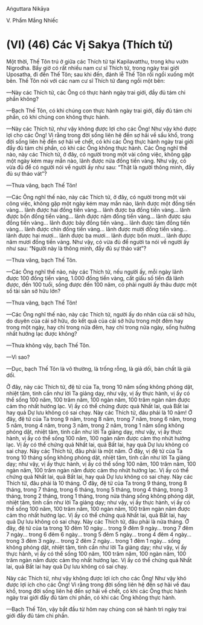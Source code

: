 Aṅguttara Nikāya

V. Phẩm Mắng Nhiếc

# (VI) (46) Các Vị Sakya (Thích tử)

Một thời, Thế Tôn trú ở giữa các Thích tử tại Kapilavatthu, trong khu vườn Nigrodha. Bấy giờ có rất nhiều nam cư sĩ Thích tử, trong ngày trai giới Uposatha, đi đến Thế Tôn; sau khi đến, đảnh lễ Thế Tôn rồi ngồi xuống một bên. Thế Tôn nói với các nam cư sĩ Thích tử đang ngồi một bên:

—Này các Thích tử, các Ông có thực hành ngày trai giới, đầy đủ tám chi phần không?

—Bạch Thế Tôn, có khi chúng con thực hành ngày trai giới, đầy đủ tám chi phần, có khi chúng con không thực hành.

—Này các Thích tử, như vậy không được lợi cho các Ông! Như vậy khó được lợi cho các Ông! Vì rằng trong đời sống liên hệ đến sợ hãi về sầu khổ, trong đời sống liên hệ đến sợ hãi về chết, có khi các Ông thực hành ngày trai giới đầy đủ tám chi phần, có khi các Ông không thực hành. Các Ông nghĩ thế nào, này các Thích tử, ở đây, có người trong một vài công việc, không gặp một ngày kém may mắn nào, lãnh được nửa đồng tiền vàng. Như vậy, có vừa đủ để có người nói về người ấy như sau: “Thật là người thông minh, đầy đủ sự tháo vát”?

—Thưa vâng, bạch Thế Tôn!

—Các Ông nghĩ thế nào, này các Thích tử, ở đây, có người trong một vài công việc, không gặp một ngày kém may mắn nào, lãnh được một đồng tiền vàng... lãnh được hai đồng tiền vàng... lãnh được ba đồng tiền vàng... lãnh được bốn đồng tiền vàng... lãnh được năm đồng tiền vàng... lãnh được sáu đồng tiền vàng... lãnh được bảy đồng tiền vàng... lãnh được tám đồng tiền vàng... lãnh được chín đồng tiền vàng... lãnh được mười đồng tiền vàng... lãnh được hai mươi... lãnh được ba mươi... lãnh được bốn mươi... lãnh được năm mươi đồng tiền vàng. Như vậy, có vừa đủ để người ta nói về người ấy như sau: “Người này là thông minh, đầy đủ sự tháo vát”?

—Thưa vâng, bạch Thế Tôn.

—Các Ông nghĩ thế nào, này các Thích tử, nếu người ấy, mỗi ngày lãnh được 100 đồng tiền vàng, 1.000 đồng tiền vàng, cất giấu số tiền đã lãnh được, đến 100 tuổi, sống được đến 100 năm, có phải người ấy thâu được một số tài sản sở hữu lớn?

—Thưa vâng, bạch Thế Tôn!

—Các Ông nghĩ thế nào, này các Thích tử, người ấy do nhân của cải sở hữu, do duyên của cải sở hữu, do kết quả của cải sở hữu trong một đêm hay trong một ngày, hay chỉ trong nửa đêm, hay chỉ trong nửa ngày, sống hưởng nhất hướng lạc được không?

—Thưa không vậy, bạch Thế Tôn.

—Vì sao?

—Dục, bạch Thế Tôn là vô thường, là trống rỗng, là giả dối, bản chất là giả dối.

Ở đây, này các Thích tử, đệ tử của Ta, trong 10 năm sống không phóng dật, nhiệt tâm, tinh cần như lời Ta giảng dạy, như vậy, vị ấy thực hành, vị ấy có thể sống 100 năm, 100 trăm năm, 100 ngàn năm, 100 trăm ngàn năm được cảm thọ nhất hướng lạc. Vị ấy có thể chứng được quả Nhất lai, quả Bất lai hay quả Dự lưu không có sai chạy. Này các Thích tử, đâu phải là 10 năm! Ở đây, đệ tử của Ta trong 9 năm, trong 8 năm, trong 7 năm, trong 6 năm, trong 5 năm, trong 4 năm, trong 3 năm, trong 2 năm, trong 1 năm sống không phóng dật, nhiệt tâm, tinh cần như lời Ta giảng dạy, như vậy, vị ấy thực hành, vị ấy có thể sống 100 năm, 100 ngàn năm được cảm thọ nhứt hướng lạc. Vị ấy có thể chứng quả Nhất lai, quả Bất lai, hay quả Dự lưu không có sai chạy. Này các Thích tử, đâu phải là một năm. Ở đây, vị đệ tử của Ta trong 10 tháng sống không phóng dật, nhiệt tâm, tinh cần như lời Ta giảng dạy; như vậy, vị ấy thực hành, vị ấy có thể sống 100 năm, 100 trăm năm, 100 ngàn năm, 100 trăm ngàn năm được cảm thọ nhứt hướng lạc. Vị ấy có thể chứng quả Nhất lai, quả Bất lai, hay quả Dự lưu không có sai chạy. Này các Thích tử, đâu phải là 10 tháng. Ở đây, đệ tử của Ta trong 9 tháng, trong 8 tháng, trong 7 tháng, trong 6 tháng, trong 5 tháng, trong 4 tháng, trong 3 tháng, trong 2 tháng, trong 1 tháng, trong nửa tháng sống không phóng dật, nhiệt tâm, tinh cần như lời Ta giảng dạy; như vậy, vị ấy thực hành, vị ấy có thể sống 100 năm, 100 trăm năm, 100 ngàn năm, 100 trăm ngàn năm được cảm thọ nhất hướng lạc. Vị ấy có thể chứng quả Nhất lai, quả Bất lai, hay quả Dự lưu không có sai chạy. Này các Thích tử, đâu phải là nửa tháng. Ở đây, đệ tử của ta trong 10 đêm 10 ngày... trong 9 đêm 9 ngày... trong 7 đêm 7 ngày... trong 6 đêm 6 ngày... trong 5 đêm 5 ngày... trong 4 đêm 4 ngày... trong 3 đêm 3 ngày... trong 2 đêm 2 ngày... trong 1 đêm 1 ngày... sống không phóng dật, nhiệt tâm, tinh cần như lời Ta giảng dạy; như vậy, vị ấy thực hành, vị ấy có thể sống 100 năm, 100 trăm năm, 100 ngàn năm, 100 trăm ngàn năm được cảm thọ nhất hướng lạc. Vị ấy có thể chứng quả Nhất lai, quả Bất lai hay quả Dự lưu không có sai chạy.

Này các Thích tử, như vậy không được lợi ích cho các Ông! Như vậy khó được lợi ích cho các Ông! Vì rằng trong đời sống liên hệ đến sợ hãi về đau khổ, trong đời sống liên hệ đến sợ hãi về chết, có khi các Ông thực hành ngày trai giới đầy đủ tám chi phần, có khi các Ông không thực hành.

—Bạch Thế Tôn, vậy bắt đầu từ hôm nay chúng con sẽ hành trì ngày trai giới đầy đủ tám chi phần.

